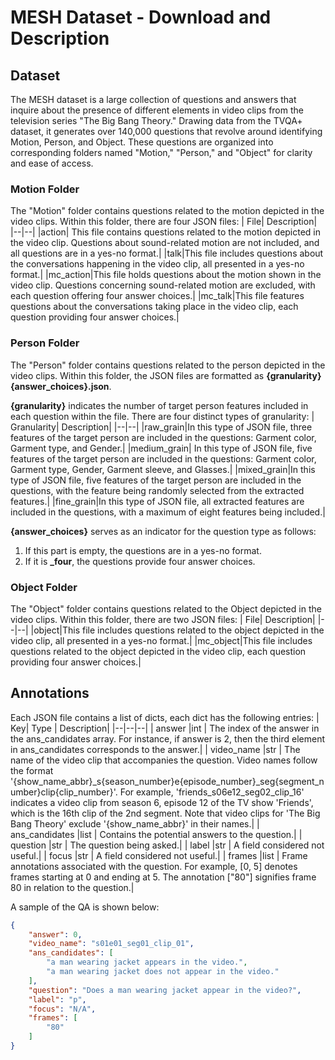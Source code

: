 
# **MESH Dataset - Download and Description**
## **Dataset**
The MESH dataset is a large collection of questions and answers that inquire about the presence of different elements in video clips from the television series "The Big Bang Theory." Drawing data from the TVQA+ dataset, it generates over 140,000 questions that revolve around identifying Motion, Person, and Object. These questions are organized into corresponding folders named "Motion," "Person," and "Object" for clarity and ease of access.

### **Motion Folder**

The "Motion" folder contains questions related to the motion depicted in the video clips. Within this folder, there are four JSON files:
| File| Description|
|--|--|
|action|  This file contains questions related to the motion depicted in the video clip. Questions about sound-related motion are not included, and all questions are in a yes-no format.|
|talk|This file includes questions about the conversations happening in the video clip, all presented in a yes-no format.|
|mc_action|This file holds questions about the motion shown in the video clip. Questions concerning sound-related motion are excluded, with each question offering four answer choices.|
|mc_talk|This file features questions about the conversations taking place in the video clip, each question providing four answer choices.|

### **Person Folder**
The "Person" folder contains questions related to the person depicted in the video clips. Within this folder, the JSON files are formatted as **{granularity}{answer_choices}.json**.

**{granularity}** indicates the number of target person features included in each question within the file. There are four distinct types of granularity:
| Granularity| Description|
|--|--|
|raw_grain|In this type of JSON file, three features of the target person are included in the questions: Garment color, Garment type, and Gender.|
|medium_grain|  In this type of JSON file, five features of the target person are included in the questions: Garment color, Garment type, Gender, Garment sleeve, and Glasses.|
|mixed_grain|In this type of JSON file, five features of the target person are included in the questions, with the feature being randomly selected from the extracted features.|
|fine_grain|In this type of JSON file, all extracted features are included in the questions, with a maximum of eight features being included.|

**{answer_choices}** serves as an indicator for the question type as follows:

1. If this part is empty, the questions are in a yes-no format.
2. If it is **_four**, the questions provide four answer choices.



### **Object Folder**

The "Object" folder contains questions related to the Object depicted in the video clips. Within this folder, there are two JSON files:
| File| Description|
|--|--|
|object|This file includes questions related to the object depicted in the video clip, all presented in a yes-no format.|
|mc_object|This file includes questions related to the object depicted in the video clip, each question providing four answer choices.|

## **Annotations**
Each JSON file contains a list of dicts, each dict has the following entries:
| Key| Type  | Description|
|--|--|--|
|  answer |int  | The index of the answer in the ans_candidates array. For instance, if answer is 2, then the third element in ans_candidates corresponds to the answer.|
|  video_name |str  | The name of the video clip that accompanies the question. Video names follow the format '{show_name_abbr}_s{season_number}e{episode_number}_seg{segment_number}clip{clip_number}'. For example, 'friends_s06e12_seg02_clip_16' indicates a video clip from season 6, episode 12 of the TV show 'Friends', which is the 16th clip of the 2nd segment. Note that video clips for 'The Big Bang Theory' exclude '{show_name_abbr}' in their names.|
|  ans_candidates |list  | Contains the potential answers to the question.|
|  question |str  | The question being asked.|
|  label |str  | A field considered not useful.|
|  focus |str  | A field considered not useful.|
|  frames |list | Frame annotations associated with the question. For example, [0, 5] denotes frames starting at 0 and ending at 5. The annotation ["80"] signifies frame 80 in relation to the question.|

A sample of the QA is shown below:
```json
{
    "answer": 0,
    "video_name": "s01e01_seg01_clip_01",
    "ans_candidates": [
        "a man wearing jacket appears in the video.",
        "a man wearing jacket does not appear in the video."
    ],
    "question": "Does a man wearing jacket appear in the video?",
    "label": "p",
    "focus": "N/A",
    "frames": [
        "80"
    ]
}
```
